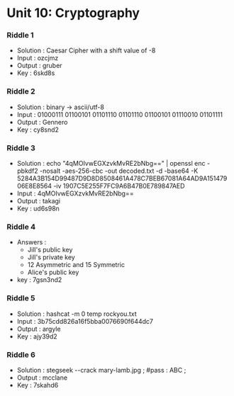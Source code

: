 # Unit 10: Cryptography

### Riddle 1
- Solution : Caesar Cipher with a shift value of -8
- Input    : ozcjmz
- Output   : gruber 
- Key      : 6skd8s    

### Riddle 2
- Solution : binary -> ascii/utf-8
- Input    : 01000111 01100101 01101110 01101110 01100101 01110010 01101111
- Output   : Gennero
- Key      : cy8snd2

### Riddle 3
- Solution : echo "4qMOIvwEGXzvkMvRE2bNbg==" | openssl enc -pbkdf2 -nosalt -aes-256-cbc -out decoded.txt -d -base64 -K 5284A3B154D99487D9D8D8508461A478C7BEB67081A64AD9A15147906E8E8564 -iv 1907C5E255F7FC9A6B47B0E789847AED
- Input    : 4qMOIvwEGXzvkMvRE2bNbg==
- Output   : takagi
- Key      : ud6s98n 

### Riddle 4
- Answers  :
    - Jill's public key 
    - Jill's private key
    - 12 Asymmetric and 15 Symmetric
    - Alice's public key
- key      : 7gsn3nd2

### Riddle 5
- Solution : hashcat -m 0 temp rockyou.txt 
- Input    : 3b75cdd826a16f5bba0076690f644dc7
- Output   : argyle
- Key      : ajy39d2

### Riddle 6
- Solution : stegseek --crack mary-lamb.jpg ; #pass : ABC ;
- Output   : mcclane
- Key      : 7skahd6

